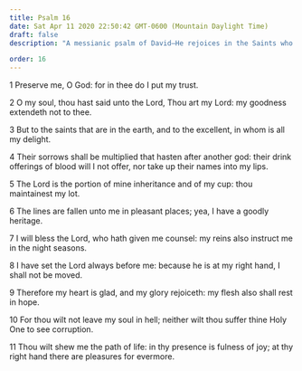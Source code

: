 ```yaml
---
title: Psalm 16
date: Sat Apr 11 2020 22:50:42 GMT-0600 (Mountain Daylight Time)
draft: false
description: "A messianic psalm of David—He rejoices in the Saints who are on the earth, in his own future redemption from hell, in the fact that God will not suffer His Holy One (the Messiah) to see corruption, and in the fulness of joy that is found in the Lord’s presence."

order: 16
---
```

    
1 Preserve me, O God: for in thee do I put my trust.

2 O my soul, thou hast said unto the Lord, Thou art my Lord: my goodness extendeth not to thee.

3 But to the saints that are in the earth, and to the excellent, in whom is all my delight.

4 Their sorrows shall be multiplied that hasten after another god: their drink offerings of blood will I not offer, nor take up their names into my lips.

5 The Lord is the portion of mine inheritance and of my cup: thou maintainest my lot.

6 The lines are fallen unto me in pleasant places; yea, I have a goodly heritage.

7 I will bless the Lord, who hath given me counsel: my reins also instruct me in the night seasons.

8 I have set the Lord always before me: because he is at my right hand, I shall not be moved.

9 Therefore my heart is glad, and my glory rejoiceth: my flesh also shall rest in hope.

10 For thou wilt not leave my soul in hell; neither wilt thou suffer thine Holy One to see corruption.

11 Thou wilt shew me the path of life: in thy presence is fulness of joy; at thy right hand there are pleasures for evermore.
